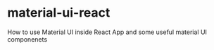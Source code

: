 # material-ui-react
 How to use Material UI inside React App and some useful material UI componenets
